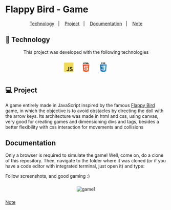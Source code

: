 ﻿# Flappy Bird - Game

<p align="center">
  <a href="#-Technology">Technology</a>&nbsp;&nbsp;&nbsp;|&nbsp;&nbsp;&nbsp;
  <a href="#-Project">Project</a>&nbsp;&nbsp;&nbsp;|&nbsp;&nbsp;&nbsp;
  <a href="#-Project">Documentation</a>&nbsp;&nbsp;&nbsp;|&nbsp;&nbsp;&nbsp;
  <a href="#-Note">Note</a>
</p>

## 🚀 Technology
<p align="center"> This project was developed with the following technologies </p>
<div align="center">
  <img style="margin: 10px" src="https://github.com/devicons/devicon/blob/master/icons/javascript/javascript-original.svg" alt="JavaScript" height="30" />  
  <img style="margin: 10px" src="https://github.com/devicons/devicon/blob/master/icons/html5/html5-original-wordmark.svg" alt="html" height="30" />  
  <img style="margin: 10px" src="https://github.com/devicons/devicon/blob/master/icons/css3/css3-original-wordmark.svg" alt="css" height="30" />  
</div>

## 💻 Project

A game entirely made in JavaScript inspired by the famous <a href="https://flappybird.io/4">Flappy Bird</a> game, in which the objective is to avoid obstacles by directing the doll with the arrow keys.
Its architecture was made in html and css, using canvas, very good for creating games and dimensioning divs and tags, besides a better flexibility with css interaction for movements and collisions


## Documentation

Only a browser is required to simulate the game!
Well, come on, do a clone of this repository. Then, navigate to the folder where it was cloned (or if you have a code editor with integrated terminal, just open it) and type:

Follow screenshots, and good gaming :)
<div align="center">
 <img style="margin: 10px" src="http://imgroots.com/images/2021/10/26/flappybird.png" alt="game1" height="500" />  
</div>


<a href="#-Note">Note</a>
